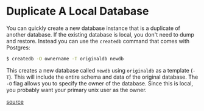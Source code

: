 # Duplicate A Local Database

You can quickly create a new database instance that is a duplicate of another database. If the existing database is local, you don't need to dump and restore. Instead you can use the `createdb` command that comes with Postgres:

```bash
$ createdb -O ownername -T originaldb newdb
```

This creates a new database called `newdb` using `originaldb` as a template (`-T`). This will include the entire schema and data of the original database. The `-O` flag allows you to specify the owner of the database. Since this is local, you probably want your primary unix user as the owner.

[source](https://stackoverflow.com/a/6739995/535590)
